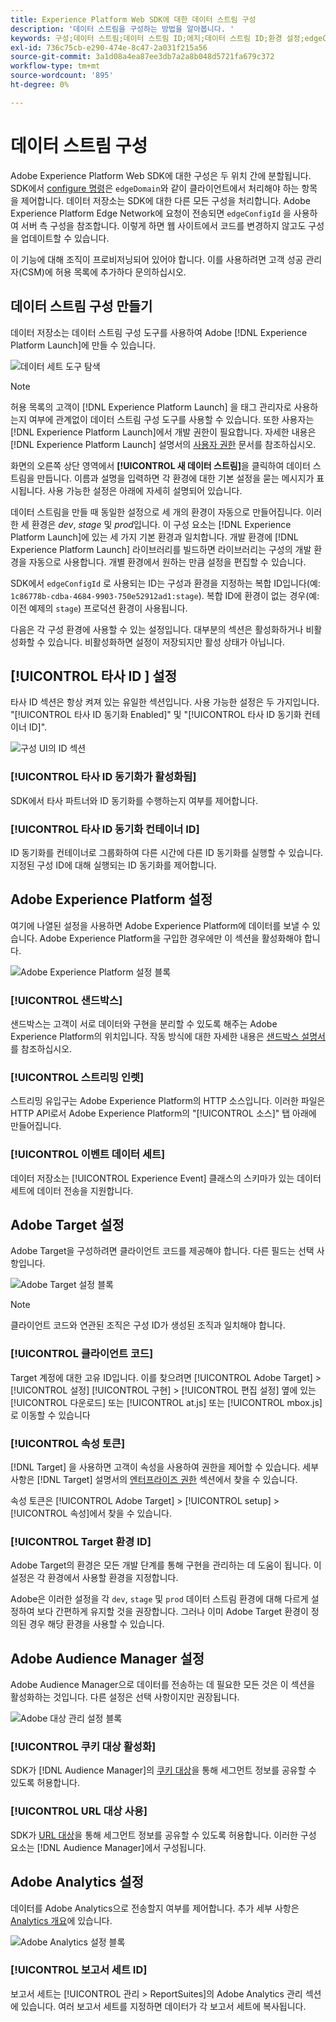 ```yaml
---
title: Experience Platform Web SDK에 대한 데이터 스트림 구성
description: '데이터 스트림을 구성하는 방법을 알아봅니다. '
keywords: 구성;데이터 스트림;데이터 스트림 ID;에지;데이터 스트림 ID;환경 설정;edgeConfigId;id;ID 동기화 사용;ID 동기화 컨테이너 ID;샌드박스;스트리밍 입력;이벤트 데이터 세트;target;클라이언트 코드;속성 토큰;Target 환경 ID;쿠키 대상;URL 대상;Analytics 설정 차단 보고서 세트 ID;
exl-id: 736c75cb-e290-474e-8c47-2a031f215a56
source-git-commit: 3a1d08a4ea87ee3db7a2a8b048d5721fa679c372
workflow-type: tm+mt
source-wordcount: '895'
ht-degree: 0%

---
```



# 데이터 스트림 구성

Adobe Experience Platform Web SDK에 대한 구성은 두 위치 간에 분할됩니다. SDK에서 [configure 명령](configuring-the-sdk.md)은 `edgeDomain`와 같이 클라이언트에서 처리해야 하는 항목을 제어합니다. 데이터 저장소는 SDK에 대한 다른 모든 구성을 처리합니다. Adobe Experience Platform Edge Network에 요청이 전송되면 `edgeConfigId` 을 사용하여 서버 측 구성을 참조합니다. 이렇게 하면 웹 사이트에서 코드를 변경하지 않고도 구성을 업데이트할 수 있습니다.

이 기능에 대해 조직이 프로비저닝되어 있어야 합니다. 이를 사용하려면 고객 성공 관리자(CSM)에 허용 목록에 추가하다 문의하십시오.

## 데이터 스트림 구성 만들기

데이터 저장소는 데이터 스트림 구성 도구를 사용하여 Adobe [!DNL Experience Platform Launch]에 만들 수 있습니다.

![데이터 세트 도구 탐색](../images/datastreams/config.png)

>[!NOTE]
>
>허용 목록의 고객이 [!DNL Experience Platform Launch] 을 태그 관리자로 사용하는지 여부에 관계없이 데이터 스트림 구성 도구를 사용할 수 있습니다. 또한 사용자는 [!DNL Experience Platform Launch]에서 개발 권한이 필요합니다. 자세한 내용은 [!DNL Experience Platform Launch] 설명서의 [사용자 권한](../../tags/ui/administration/user-permissions.md) 문서를 참조하십시오.

화면의 오른쪽 상단 영역에서 **[!UICONTROL 새 데이터 스트림]**&#x200B;을 클릭하여 데이터 스트림을 만듭니다. 이름과 설명을 입력하면 각 환경에 대한 기본 설정을 묻는 메시지가 표시됩니다. 사용 가능한 설정은 아래에 자세히 설명되어 있습니다.

데이터 스트림을 만들 때 동일한 설정으로 세 개의 환경이 자동으로 만들어집니다. 이러한 세 환경은 *dev*, *stage* 및 *prod*&#x200B;입니다. 이 구성 요소는 [!DNL Experience Platform Launch]에 있는 세 가지 기본 환경과 일치합니다. 개발 환경에 [!DNL Experience Platform Launch] 라이브러리를 빌드하면 라이브러리는 구성의 개발 환경을 자동으로 사용합니다. 개별 환경에서 원하는 만큼 설정을 편집할 수 있습니다.

SDK에서 `edgeConfigId` 로 사용되는 ID는 구성과 환경을 지정하는 복합 ID입니다(예: `1c86778b-cdba-4684-9903-750e52912ad1:stage`). 복합 ID에 환경이 없는 경우(예: 이전 예제의 `stage`) 프로덕션 환경이 사용됩니다.

다음은 각 구성 환경에 사용할 수 있는 설정입니다. 대부분의 섹션은 활성화하거나 비활성화할 수 있습니다. 비활성화하면 설정이 저장되지만 활성 상태가 아닙니다.

## [!UICONTROL 타사 ID ] 설정

타사 ID 섹션은 항상 켜져 있는 유일한 섹션입니다. 사용 가능한 설정은 두 가지입니다. &quot;[!UICONTROL 타사 ID 동기화 Enabled]&quot; 및 &quot;[!UICONTROL 타사 ID 동기화 컨테이너 ID]&quot;.

![구성 UI의 ID 섹션](../images/datastreams/edge_configuration_identity.png)

### [!UICONTROL 타사 ID 동기화가 활성화됨]

SDK에서 타사 파트너와 ID 동기화를 수행하는지 여부를 제어합니다.

### [!UICONTROL 타사 ID 동기화 컨테이너 ID]

ID 동기화를 컨테이너로 그룹화하여 다른 시간에 다른 ID 동기화를 실행할 수 있습니다. 지정된 구성 ID에 대해 실행되는 ID 동기화를 제어합니다.

## Adobe Experience Platform 설정

여기에 나열된 설정을 사용하면 Adobe Experience Platform에 데이터를 보낼 수 있습니다. Adobe Experience Platform을 구입한 경우에만 이 섹션을 활성화해야 합니다.

![Adobe Experience Platform 설정 블록](../images/datastreams/edge_configuration_aep.png)

### [!UICONTROL 샌드박스]

샌드박스는 고객이 서로 데이터와 구현을 분리할 수 있도록 해주는 Adobe Experience Platform의 위치입니다. 작동 방식에 대한 자세한 내용은 [샌드박스 설명서](../../sandboxes/home.md)를 참조하십시오.

### [!UICONTROL 스트리밍 인렛]

스트리밍 유입구는 Adobe Experience Platform의 HTTP 소스입니다. 이러한 파일은 HTTP API로서 Adobe Experience Platform의 &quot;[!UICONTROL 소스]&quot; 탭 아래에 만들어집니다.

### [!UICONTROL 이벤트 데이터 세트]

데이터 저장소는 [!UICONTROL Experience Event] 클래스의 스키마가 있는 데이터 세트에 데이터 전송을 지원합니다.

## Adobe Target 설정

Adobe Target을 구성하려면 클라이언트 코드를 제공해야 합니다. 다른 필드는 선택 사항입니다.

![Adobe Target 설정 블록](../images/datastreams/edge_configuration_target.png)

>[!NOTE]
>
>클라이언트 코드와 연관된 조직은 구성 ID가 생성된 조직과 일치해야 합니다.

### [!UICONTROL 클라이언트 코드]

Target 계정에 대한 고유 ID입니다. 이를 찾으려면 [!UICONTROL Adobe Target] > [!UICONTROL 설정] [!UICONTROL 구현] > [!UICONTROL 편집 설정] 옆에 있는 [!UICONTROL 다운로드] 또는 [!UICONTROL at.js] 또는 [!UICONTROL mbox.js]로 이동할 수 있습니다

### [!UICONTROL 속성 토큰]

[!DNL Target] 을 사용하면 고객이 속성을 사용하여 권한을 제어할 수 있습니다. 세부 사항은 [!DNL Target] 설명서의 [엔터프라이즈 권한](https://experienceleague.adobe.com/docs/target/using/administer/manage-users/enterprise/properties-overview.html) 섹션에서 찾을 수 있습니다.

속성 토큰은 [!UICONTROL Adobe Target] > [!UICONTROL setup] > [!UICONTROL 속성]에서 찾을 수 있습니다.

### [!UICONTROL Target 환경 ID]

[](https://experienceleague.adobe.com/docs/target/using/administer/hosts.html) Adobe Target의 환경은 모든 개발 단계를 통해 구현을 관리하는 데 도움이 됩니다. 이 설정은 각 환경에서 사용할 환경을 지정합니다.

Adobe은 이러한 설정을 각 `dev`, `stage` 및 `prod` 데이터 스트림 환경에 대해 다르게 설정하여 보다 간편하게 유지할 것을 권장합니다. 그러나 이미 Adobe Target 환경이 정의된 경우 해당 환경을 사용할 수 있습니다.

## Adobe Audience Manager 설정

Adobe Audience Manager으로 데이터를 전송하는 데 필요한 모든 것은 이 섹션을 활성화하는 것입니다. 다른 설정은 선택 사항이지만 권장됩니다.

![Adobe 대상 관리 설정 블록](../images/datastreams/edge_configuration_aam.png)

### [!UICONTROL 쿠키 대상 활성화]

SDK가 [!DNL Audience Manager]의 [쿠키 대상](https://experienceleague.adobe.com/docs/audience-manager/user-guide/features/destinations/custom-destinations/create-cookie-destination.html)을 통해 세그먼트 정보를 공유할 수 있도록 허용합니다.

### [!UICONTROL URL 대상 사용]

SDK가 [URL 대상](https://experienceleague.adobe.com/docs/audience-manager/user-guide/features/destinations/custom-destinations/create-url-destination.html)을 통해 세그먼트 정보를 공유할 수 있도록 허용합니다. 이러한 구성 요소는 [!DNL Audience Manager]에서 구성됩니다.

## Adobe Analytics 설정

데이터를 Adobe Analytics으로 전송할지 여부를 제어합니다. 추가 세부 사항은 [Analytics 개요](../data-collection/adobe-analytics/analytics-overview.md)에 있습니다.

![Adobe Analytics 설정 블록](../images/datastreams/edge_configuration_aa.png)

### [!UICONTROL 보고서 세트 ID]

보고서 세트는 [!UICONTROL 관리 > ReportSuites]의 Adobe Analytics 관리 섹션에 있습니다. 여러 보고서 세트를 지정하면 데이터가 각 보고서 세트에 복사됩니다.
